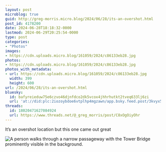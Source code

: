 ```yaml
---
layout: post
microblog: true
guid: http://greg-morris.micro.blog/2024/06/28/its-an-overshot.html
post_id: 4178200
date: 2024-06-28T18:18:32-0000
lastmod: 2024-06-29T20:25:54-0000
type: post
categories:
- "Photos"
images:
- https://cdn.uploads.micro.blog/161059/2024/c86133eb28.jpg
photos:
- https://cdn.uploads.micro.blog/161059/2024/c86133eb28.jpg
photos_with_metadata:
- url: https://cdn.uploads.micro.blog/161059/2024/c86133eb28.jpg
  width: 399
  height: 600
url: /2024/06/28/its-an-overshot.html
bluesky:
  id: bafyreieduw75e6czvo46djnfdco2dk5vcox4jhhrhutkt2tveq633lj6zi
  url: 'at://did:plc:2iozoybdoe6vtplhp4mgzawn/app.bsky.feed.post/3kvyx5dpvxm2t'
threads:
  id: 18020471627084924
  url: https://www.threads.net/@_greg_morris/post/C8xOgOiyOhr
---
```

It’s an overshot location but this one came out great 

<img src="uploads/2024/c86133eb28.jpg" alt="A person walks through a narrow passageway with the Tower Bridge prominently visible in the background.">

